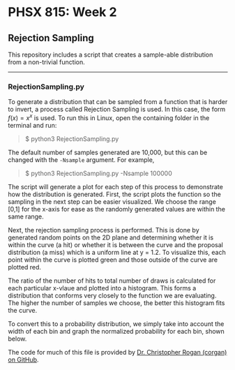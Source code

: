 # PHSX 815: Week 2
## Rejection Sampling 

This repository includes a script that creates a sample-able distribution from a non-trivial function.

---

### RejectionSampling.py

To generate a distribution that can be sampled from a function that is harder to invert, a process called Rejection Sampling is used. In this case, the form $f(x)=x^x$ is used. To run this in Linux, open the containing folder in the terminal and run:

> $ python3 RejectionSampling.py

The default number of samples generated are 10,000, but this can be changed with the `-Nsample` argument. For example,

> $ python3 RejectionSampling.py -Nsample 100000 

The script will generate a plot for each step of this process to demonstrate how the distribution is generated. First, the script plots the function so the sampling in the next step can be easier visualized. We choose the range [0,1] for the x-axis for ease as the randomly generated values are within the same range.


Next, the rejection sampling process is performed. This is done by generated random points on the 2D plane and determining whether it is within the curve (a hit) or whether it is between the curve and the proposal distribution (a miss) which is a uniform line at y = 1.2. To visualize this, each point within the curve is plotted green and those outside of the curve are plotted red. 


The ratio of the number of hits to total number of draws is calculated for each particular x-vlaue and plotted into a histogram. This forms a distribution that conforms very closely to the function we are evaluating. The higher the number of samples we choose, the better this histogram fits the curve.

To convert this to a probability distribution, we simply take into account the width of each bin and graph the normalized probability for each bin, shown below.


The code for much of this file is provided by [Dr. Christopher Rogan (corgan) on GitHub](https://github.com/crogan/PHSX815_Week5/tree/master/python).

